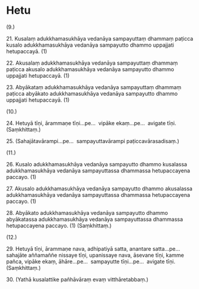 

# Hetu







(9.)

21\. Kusalaṃ adukkhamasukhāya vedanāya sampayuttaṃ dhammaṃ paṭicca kusalo adukkhamasukhāya vedanāya sampayutto dhammo uppajjati hetupaccayā. (1)

22\. Akusalaṃ adukkhamasukhāya vedanāya sampayuttaṃ dhammaṃ paṭicca akusalo adukkhamasukhāya vedanāya sampayutto dhammo uppajjati hetupaccayā. (1)

23\. Abyākataṃ adukkhamasukhāya vedanāya sampayuttaṃ dhammaṃ paṭicca abyākato adukkhamasukhāya vedanāya sampayutto dhammo uppajjati hetupaccayā. (1)

(10.)

24\. Hetuyā tīṇi, ārammaṇe tīṇi…pe…  vipāke ekaṃ…pe…  avigate tīṇi. (Saṃkhittaṃ.)

25\. (Sahajātavārampi…pe…  sampayuttavārampi paṭiccavārasadisaṃ.)

(11.)

26\. Kusalo adukkhamasukhāya vedanāya sampayutto dhammo kusalassa adukkhamasukhāya vedanāya sampayuttassa dhammassa hetupaccayena paccayo. (1)

27\. Akusalo adukkhamasukhāya vedanāya sampayutto dhammo akusalassa adukkhamasukhāya vedanāya sampayuttassa dhammassa hetupaccayena paccayo. (1)

28\. Abyākato adukkhamasukhāya vedanāya sampayutto dhammo abyākatassa adukkhamasukhāya vedanāya sampayuttassa dhammassa hetupaccayena paccayo. (1) (Saṃkhittaṃ.)

(12.)

29\. Hetuyā tīṇi, ārammaṇe nava, adhipatiyā satta, anantare satta…pe…  sahajāte aññamaññe nissaye tīṇi, upanissaye nava, āsevane tīṇi, kamme pañca, vipāke ekaṃ, āhāre…pe…  sampayutte tīṇi…pe…  avigate tīṇi. (Saṃkhittaṃ.)

30\. (Yathā kusalattike pañhāvāraṃ evaṃ vitthāretabbaṃ.)



